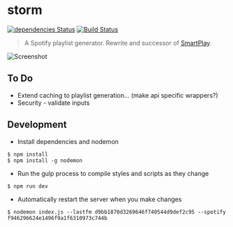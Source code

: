 # storm
 [![dependencies Status](https://david-dm.org/montyanderson/storm/status.svg)](https://david-dm.org/montyanderson/storm)
[![Build Status](https://travis-ci.org/montyanderson/storm.svg?branch=master)](https://travis-ci.org/montyanderson/storm)
> A Spotify playlist generator. Rewrite and successor of [SmartPlay](https://github.com/montyanderson/SmartPlay).

![Screenshot](http://i64.tinypic.com/120jq61.jpg)

## To Do

* Extend caching to playlist generation... (make api specific wrappers?)
* Security - validate inputs

## Development

* Install dependencies and nodemon

```
$ npm install
$ npm install -g nodemon
```

* Run the gulp process to compile styles and scripts as they change

```
$ npm run dev
```

* Automatically restart the server when you make changes

```
$ nodemon index.js --lastfm d9bb1870d3269646f740544d9def2c95 --spotify f946296624e1496f9a1f6310973c744b
```
